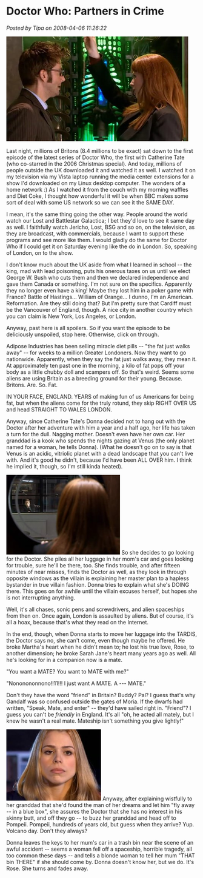 # Doctor Who: Partners in Crime

*Posted by Tipa on 2008-04-06 11:26:22*

![drwho.jpg](../../../uploads/2008/04/drwho.jpg)

Last night, millions of Britons (8.4 millions to be exact) sat down to the first episode of the latest series of Doctor Who, the first with Catherine Tate (who co-starred in the 2006 Christmas special). And today, millions of people outside the UK downloaded it and watched it as well. I watched it on my television via my Vista laptop running the media center extensions for a show I'd downloaded on my Linux desktop computer. The wonders of a home network :) As I watched it from the couch with my morning waffles and Diet Coke, I thought how wonderful it will be when BBC makes some sort of deal with some US network so we can see it the SAME DAY.

I mean, it's the same thing going the other way. People around the world watch our Lost and Battlestar Galactica; I bet they'd love to see it same day as well. I faithfully watch Jericho, Lost, BSG and so on, on the television, as they are broadcast, with commercials, because I want to support these programs and see more like them. I would gladly do the same for Doctor Who if I could get it on Saturday evening like the do in London. So, speaking of London, on to the show.

I don't know much about the UK aside from what I learned in school -- the king, mad with lead poisoning, puts his onerous taxes on us until we elect George W. Bush who cuts them and then we declared independence and gave them Canada or something. I'm not sure on the specifics. Apparently they no longer even have a king! Maybe they lost him in a poker game with France? Battle of Hastings... William of Orange... I dunno, I'm an American. Reformation. Are they still doing that? But I'm pretty sure that Cardiff must be the Vancouver of England, though. A nice city in another country which you can claim is New York, Los Angeles, or London.

Anyway, past here is all spoilers. So if you want the episode to be deliciously unspoiled, stop here. Otherwise, click on through.



Adipose Industries has been selling miracle diet pills -- "the fat just walks away" -- for weeks to a million Greater Londoners. Now they want to go nationwide. Apparently, when they say the fat just walks away, they mean it. At approximately ten past one in the morning, a kilo of fat pops off your body as a little chubby doll and scampers off. So that's weird. Seems some aliens are using Britain as a breeding ground for their young. Because. Britons. Are. So. Fat.

IN YOUR FACE, ENGLAND. YEARS of making fun of us Americans for being fat, but when the aliens come for the truly rotund, they skip RIGHT OVER US and head STRAIGHT TO WALES LONDON.

Anyway, since Catherine Tate's Donna decided not to hang out with the Doctor after her adventure with him a year and a half ago, her life has taken a turn for the dull. Nagging mother. Doesn't even have her own car. Her granddad is a kook who spends the nights gazing at Venus (the only planet named for a woman, he tells Donna). (What he doesn't go on to say is that Venus is an acidic, vitriolic planet with a dead landscape that you can't live with. And it's good he didn't, because I'd have been ALL OVER him. I think he implied it, though, so I'm still kinda heated).

![donna.jpg](../../../uploads/2008/04/donna.jpg) So she decides to go looking for the Doctor. She piles all her luggage in her mom's car and goes looking for trouble, sure he'll be there, too. She finds trouble, and after fifteen minutes of near misses, finds the Doctor as well, as they look in through opposite windows as the villain is explaining her master plan to a hapless bystander in true villain fashion. Donna tries to explain what she's DOING there. This goes on for awhile until the villain excuses herself, but hopes she is not interrupting anything.

Well, it's all chases, sonic pens and screwdrivers, and alien spaceships from then on. Once again, London is assaulted by aliens. But of course, it's all a hoax, because that's what they read on the Internet.

In the end, though, when Donna starts to move her luggage into the TARDIS, the Doctor says no, she can't come, even though maybe he offered. He broke Martha's heart when he didn't mean to; he lost his true love, Rose, to another dimension; he broke Sarah Jane's heart many years ago as well. All he's looking for in a companion now is a mate.

"You want a MATE? You want to MATE with me?"

"Nononononnono!!11!!! I just want A MATE. A --- MATE."

Don't they have the word "friend" in Britain? Buddy? Pal? I guess that's why Gandalf was so confused outside the gates of Moria. If the dwarfs had written, "Speak, Mate, and enter" -- they'd have sailed right in. "Friend"? I guess you can't be *friendly* in England. It's all "oh, he acted all mately, but I knew he wasn't a real mate. Mateship isn't something you give lightly!"

![rose.jpg](../../../uploads/2008/04/rose.jpg) Anyway, after explaining wistfully to her granddad that she'd found the man of her dreams and let him "fly away -- in a blue box", she assures the Doctor that she has no interest in his skinny butt, and off they go -- to buzz her granddad and head off to Pompeii. Pompeii, hundreds of years old, but guess when they arrive? Yup. Volcano day. Don't they always?

Donna leaves the keys to her mum's car in a trash bin near the scene of an awful accident -- seems a woman fell off a spaceship, horrible tragedy, all too common these days -- and tells a blonde woman to tell her mum "THAT bin THERE" if she should come by. Donna doesn't know her, but we do. It's Rose. She turns and fades away.

